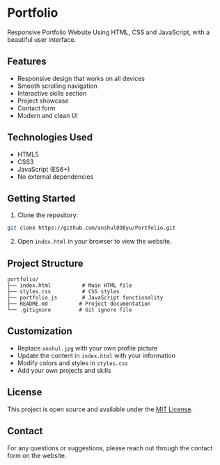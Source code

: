 # Portfolio

Responsive Portfolio Website Using HTML, CSS and JavaScript, with a beautiful user interface.

## Features

- Responsive design that works on all devices
- Smooth scrolling navigation
- Interactive skills section
- Project showcase
- Contact form
- Modern and clean UI

## Technologies Used

- HTML5
- CSS3
- JavaScript (ES6+)
- No external dependencies

## Getting Started

1. Clone the repository:
```bash
git clone https://github.com/anshul098yu/Portfolio.git
```

2. Open `index.html` in your browser to view the website.

## Project Structure

```
portfolio/
├── index.html          # Main HTML file
├── styles.css          # CSS styles
├── portfolio.js        # JavaScript functionality
├── README.md          # Project documentation
└── .gitignore         # Git ignore file
```

## Customization

- Replace `anshul.jpg` with your own profile picture
- Update the content in `index.html` with your information
- Modify colors and styles in `styles.css`
- Add your own projects and skills

## License

This project is open source and available under the [MIT License](LICENSE).

## Contact

For any questions or suggestions, please reach out through the contact form on the website.
